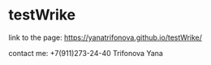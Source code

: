 # testWrike
link to the page: https://yanatrifonova.github.io/testWrike/

contact me: +7(911)273-24-40
Trifonova Yana
